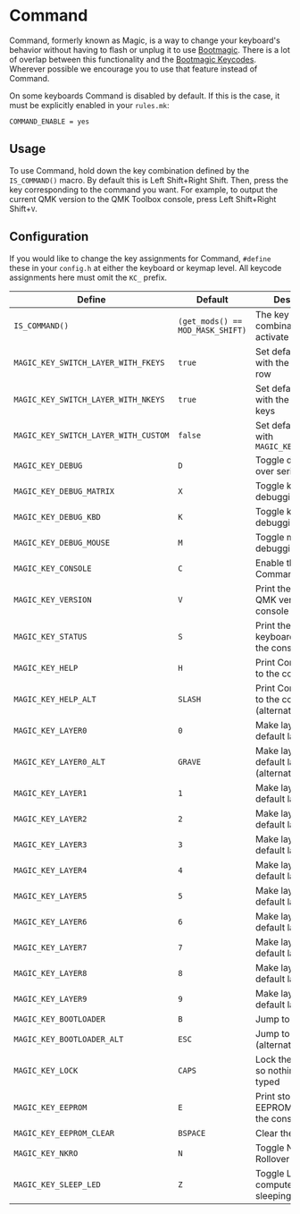 # Command

Command, formerly known as Magic, is a way to change your keyboard's behavior without having to flash or unplug it to use [Bootmagic](feature_bootmagic.md). There is a lot of overlap between this functionality and the [Bootmagic Keycodes](feature_bootmagic.md#keycodes). Wherever possible we encourage you to use that feature instead of Command.

On some keyboards Command is disabled by default. If this is the case, it must be explicitly enabled in your `rules.mk`:

```make
COMMAND_ENABLE = yes
```

## Usage

To use Command, hold down the key combination defined by the `IS_COMMAND()` macro. By default this is Left Shift+Right Shift. Then, press the key corresponding to the command you want. For example, to output the current QMK version to the QMK Toolbox console, press Left Shift+Right Shift+`V`.

## Configuration

If you would like to change the key assignments for Command, `#define` these in your `config.h` at either the keyboard or keymap level. All keycode assignments here must omit the `KC_` prefix.

|Define                              |Default                                    |Description                                     |
|------------------------------------|-------------------------------------------|------------------------------------------------|
|`IS_COMMAND()`                      |<code>(get_mods() == MOD_MASK_SHIFT)</code>|The key combination to activate Command         |
|`MAGIC_KEY_SWITCH_LAYER_WITH_FKEYS` |`true`                                     |Set default layer with the Function row         |
|`MAGIC_KEY_SWITCH_LAYER_WITH_NKEYS` |`true`                                     |Set default layer with the number keys          |
|`MAGIC_KEY_SWITCH_LAYER_WITH_CUSTOM`|`false`                                    |Set default layer with `MAGIC_KEY_LAYER0..9`    |
|`MAGIC_KEY_DEBUG`                   |`D`                                        |Toggle debugging over serial                    |
|`MAGIC_KEY_DEBUG_MATRIX`            |`X`                                        |Toggle key matrix debugging                     |
|`MAGIC_KEY_DEBUG_KBD`               |`K`                                        |Toggle keyboard debugging                       |
|`MAGIC_KEY_DEBUG_MOUSE`             |`M`                                        |Toggle mouse debugging                          |
|`MAGIC_KEY_CONSOLE`                 |`C`                                        |Enable the Command console                      |
|`MAGIC_KEY_VERSION`                 |`V`                                        |Print the running QMK version to the console    |
|`MAGIC_KEY_STATUS`                  |`S`                                        |Print the current keyboard status to the console|
|`MAGIC_KEY_HELP`                    |`H`                                        |Print Command help to the console               |
|`MAGIC_KEY_HELP_ALT`                |`SLASH`                                    |Print Command help to the console (alternate)   |
|`MAGIC_KEY_LAYER0`                  |`0`                                        |Make layer 0 the default layer                  |
|`MAGIC_KEY_LAYER0_ALT`              |`GRAVE`                                    |Make layer 0 the default layer (alternate)      |
|`MAGIC_KEY_LAYER1`                  |`1`                                        |Make layer 1 the default layer                  |
|`MAGIC_KEY_LAYER2`                  |`2`                                        |Make layer 2 the default layer                  |
|`MAGIC_KEY_LAYER3`                  |`3`                                        |Make layer 3 the default layer                  |
|`MAGIC_KEY_LAYER4`                  |`4`                                        |Make layer 4 the default layer                  |
|`MAGIC_KEY_LAYER5`                  |`5`                                        |Make layer 5 the default layer                  |
|`MAGIC_KEY_LAYER6`                  |`6`                                        |Make layer 6 the default layer                  |
|`MAGIC_KEY_LAYER7`                  |`7`                                        |Make layer 7 the default layer                  |
|`MAGIC_KEY_LAYER8`                  |`8`                                        |Make layer 8 the default layer                  |
|`MAGIC_KEY_LAYER9`                  |`9`                                        |Make layer 9 the default layer                  |
|`MAGIC_KEY_BOOTLOADER`              |`B`                                        |Jump to bootloader                              |
|`MAGIC_KEY_BOOTLOADER_ALT`          |`ESC`                                      |Jump to bootloader (alternate)                  |
|`MAGIC_KEY_LOCK`                    |`CAPS`                                     |Lock the keyboard so nothing can be typed       |
|`MAGIC_KEY_EEPROM`                  |`E`                                        |Print stored EEPROM config to the console       |
|`MAGIC_KEY_EEPROM_CLEAR`            |`BSPACE`                                   |Clear the EEPROM                                |
|`MAGIC_KEY_NKRO`                    |`N`                                        |Toggle N-Key Rollover (NKRO)                    |
|`MAGIC_KEY_SLEEP_LED`               |`Z`                                        |Toggle LED when computer is sleeping            |
